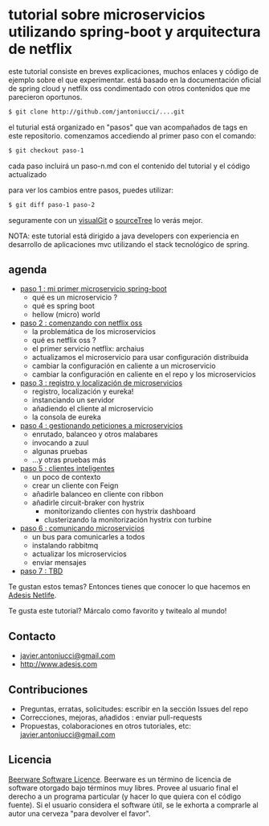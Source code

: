 # tutorial sobre microservicios utilizando spring-boot y arquitectura de netflix

este tutorial consiste en breves explicaciones, muchos enlaces y código de ejemplo sobre el que experimentar. está basado en la documentación oficial de spring cloud y netfilx oss condimentado con otros contenidos que me parecieron oportunos.

```sh
$ git clone http://github.com/jantoniucci/....git
```
el tuturial está organizado en "pasos" que van acompañados de tags en este repositorio. comenzamos accediendo al primer paso con el comando:
```sh
$ git checkout paso-1
```

cada paso incluirá un paso-n.md con el contenido del tutorial y el código actualizado

para ver los cambios entre pasos, puedes utilizar:
```sh
$ git diff paso-1 paso-2
```
seguramente con un [visualGit](https://github.com/pvginkel/VisualGit) o [sourceTree](http://www.sourcetreeapp.com/) lo verás mejor.

NOTA: este tutorial está dirigido a java developers con experiencia en desarrollo de aplicaciones mvc utilizando el stack tecnológico de spring. 

## agenda
 - [paso 1 : mi primer microservicio spring-boot](paso-1.md)
   - qué es un microservicio ?
   - qué es spring boot
   - hellow (micro) world
 - [paso 2 : comenzando con netflix oss](paso-2.md)
    - la problemática de los microservicios
    - qué es netflix oss ?
    - el primer servicio netflix: archaius
    - actualizamos el microservicio para usar configuración distribuida
    - cambiar la configuración en caliente a un microservicio
    - cambiar la configuración en caliente en el repo y los microservicios
 - [paso 3 : registro y localización de microservicios](paso-3.md)
    - registro, localización y eureka!
    - instanciando un servidor
    - añadiendo el cliente al microservicio
    - la consola de eureka
 - [paso 4 : gestionando peticiones a microservicios](paso-4.md)
    - enrutado, balanceo y otros malabares
    - invocando a zuul
    - algunas pruebas
    - ...y otras pruebas más
 - [paso 5 : clientes inteligentes](paso-5.md)
    - un poco de contexto
    - crear un cliente con Feign
    - añadirle balanceo en cliente con ribbon
    - añadirle circuit-braker con hystrix
      -  monitorizando clientes con hystrix dashboard
      - clusterizando la monitorización hystrix con turbine
 - [paso 6 : comunicando microservicios](paso-6.md)
    -  un bus para comunicarles a todos
    -  instalando rabbitmq
    -  actualizar los microservicios
    -  enviar mensajes
 - [paso 7 : TBD](paso-7.md)

Te gustan estos temas? Entonces tienes que conocer lo que hacemos en [Adesis Netlife](http://www.adesis.com).

Te gusta este tutorial? Márcalo como favorito y twitealo al mundo!

## Contacto
 * [javier.antoniucci@gmail.com](mailto:javier.antoniucci@gmail.com)
 * http://www.adesis.com
 
## Contribuciones
 * Preguntas, erratas, solicitudes: escribir en la sección Issues del repo
 * Correcciones, mejoras, añadidos : enviar pull-requests
 * Propuestas, colaboraciones en otros tutoriales, etc: javier.antoniucci@gmail.com

## Licencia
[Beerware Software Licence](http://en.wikipedia.org/wiki/Beerware). Beerware es un término de licencia de software otorgado bajo términos muy libres. Provee al usuario final el derecho a un programa particular (y hacer lo que quiera con el código fuente). Si el usuario considera el software útil, se le exhorta a comprarle al autor una cerveza "para devolver el favor".
